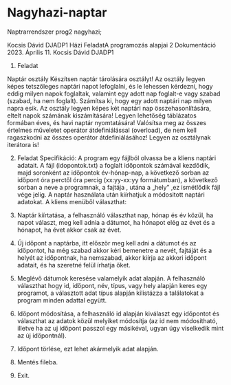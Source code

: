 # Nagyhazi-naptar
Naptrarrendszer prog2 nagyhazi;

Kocsis Dávid
DJADP1
Házi FeladatA programozás alapjai 2
Dokumentáció
2023. Április 11.
Kocsis Dávid
DJADP1

1. Feladat

Naptár osztály
Készítsen naptár tárolására osztályt! Az osztály legyen képes tetszőleges naptári napot
lefoglalni, és le lehessen kérdezni, hogy eddig milyen napok foglaltak, valamint egy adott nap
foglalt-e vagy szabad (szabad, ha nem foglalt). Számítsa ki, hogy egy adott naptári nap
milyen napra esik. Az osztály legyen képes két naptári nap összehasonlítására, eltelt napok
számának kiszámítására! Legyen lehetőség táblázatos formában éves, és havi naptár
nyomtatására! Valósítsa meg az összes értelmes műveletet operátor átdefiniálással (overload),
de nem kell ragaszkodni az összes operátor átdefiniálásához! Legyen az osztálynak iterátora
is!

2. Feladat Specifikáció:
A program egy fájlból olvassa be a kliens naptári adatait. A fájl (idopontok.txt) a foglalt
időpontok számával kezdődik, majd soronként az időpontok év-hónap-nap, a következő
sorban az időpont óra perctől óra percig (xx:yy-xx:yy formátumban), a következő sorban
a neve a programnak, a fajtája , utána a „hely” ,ez ismétlődik fájl vége jelig. A naptár
használata után kiírhatjuk a módositott naptári adatokat.
A kliens menüből választhat:

1. Naptár kiírtatása, a felhasználó választhat nap, hónap és év közül, ha napot választ,
meg kell adnia a dátumot, ha hónapot elég az évet és a hónapot, ha évet akkor csak
az évet.
2. Új időpont a naptárba, itt először meg kell adni a dátumot és az időpontot, ha még
szabad akkor kéri bemenetre a nevét, fajtáját és a helyét az időpontnak, ha
nemszabad, akkor kiírja az akkori időpont adatait, és ha szeretné felül írhatja őket.
3. Meglévő dátumok keresése valamelyik adat alapján. A felhasználó választhat hogy id,
időpont, név, típus, vagy hely alapján keres egy programot, a választott adat típus
alapján kilistázza a találatokat a program minden adattal együtt.
4. Időpont módosítása, a felhasználó id alapján kiválaszt egy időpontot és választhat az
adatok közül melyiket módosítja (az id nem módosítható, illetve ha az uj időpont
passzol egy másikéval, ugyan úgy viselkedik mint az új időpontnál).
5. Időpont törlése, ezt lehet akármelyik adat alapján.
6. Mentés fileba.
7. Exit.
